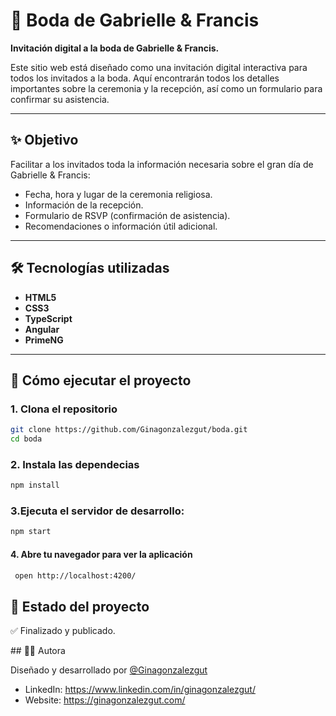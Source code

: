 # 💍 Boda de Gabrielle & Francis

**Invitación digital a la boda de Gabrielle & Francis.**

Este sitio web está diseñado como una invitación digital interactiva para todos los invitados a la boda. Aquí encontrarán todos los detalles importantes sobre la ceremonia y la recepción, así como un formulario para confirmar su asistencia.

---

## ✨ Objetivo

Facilitar a los invitados toda la información necesaria sobre el gran día de Gabrielle & Francis:

- Fecha, hora y lugar de la ceremonia religiosa.
- Información de la recepción.
- Formulario de RSVP (confirmación de asistencia).
- Recomendaciones o información útil adicional.

---

## 🛠 Tecnologías utilizadas

- **HTML5**
- **CSS3**
- **TypeScript**
- **Angular**
- **PrimeNG**

---

## 🚀 Cómo ejecutar el proyecto

### 1. Clona el repositorio

```bash
git clone https://github.com/Ginagonzalezgut/boda.git
cd boda
```

### 2. Instala las dependecias

```bash
npm install
```

### 3.Ejecuta el servidor de desarrollo:

```bash
npm start
```

#### 4. Abre tu navegador para ver la aplicación

```bash
 open http://localhost:4200/
```

## 📅 Estado del proyecto

✅ Finalizado y publicado.

## 👩‍💻 Autora

Diseñado y desarrollado por [@Ginagonzalezgut](https://github.com/Ginagonzalezgut)

- LinkedIn: https://www.linkedin.com/in/ginagonzalezgut/
- Website: https://ginagonzalezgut.com/
